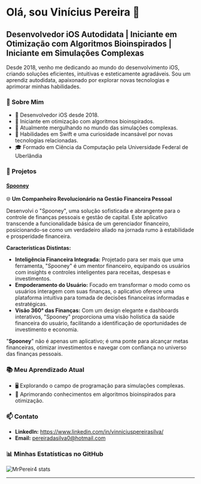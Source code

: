 # Olá, sou Vinícius Pereira 👋

## Desenvolvedor iOS Autodidata | Iniciante em Otimização com Algoritmos Bioinspirados | Iniciante em Simulações Complexas

Desde 2018, venho me dedicando ao mundo do desenvolvimento iOS, criando soluções eficientes, intuitivas e esteticamente agradáveis. Sou um aprendiz autodidata, apaixonado por explorar novas tecnologias e aprimorar minhas habilidades.

### 🌟 Sobre Mim

- 📱 Desenvolvedor iOS desde 2018.
- 🧬 Iniciante em otimização com algoritmos bioinspirados.
- 🌌 Atualmente mergulhando no mundo das simulações complexas.
- 🚀 Habilidades em Swift e uma curiosidade incansável por novas tecnologias relacionadas.
- 🎓 Formado em Ciência da Computação pela Universidade Federal de Uberlândia

### 💼 Projetos

#### [Spooney](https://github.com/MrPereir4/Spooney)
🌐 **Um Companheiro Revolucionário na Gestão Financeira Pessoal**

Desenvolvi o "Spooney", uma solução sofisticada e abrangente para o controle de finanças pessoais e gestão de capital. Este aplicativo transcende a funcionalidade básica de um gerenciador financeiro, posicionando-se como um verdadeiro aliado na jornada rumo à estabilidade e prosperidade financeira.

**Características Distintas:**
- **Inteligência Financeira Integrada:** Projetado para ser mais que uma ferramenta, "Spooney" é um mentor financeiro, equipando os usuários com insights e controles inteligentes para receitas, despesas e investimentos.
- **Empoderamento do Usuário:** Focado em transformar o modo como os usuários interagem com suas finanças, o aplicativo oferece uma plataforma intuitiva para tomada de decisões financeiras informadas e estratégicas.
- **Visão 360° das Finanças:** Com um design elegante e dashboards interativos, "Spooney" proporciona uma visão holística da saúde financeira do usuário, facilitando a identificação de oportunidades de investimento e economia.

"**Spooney**" não é apenas um aplicativo; é uma ponte para alcançar metas financeiras, otimizar investimentos e navegar com confiança no universo das finanças pessoais.


### 📚 Meu Aprendizado Atual

- 🖥️ Explorando o campo de programação para simulações complexas.
- 🤖 Aprimorando conhecimentos em algoritmos bioinspirados para otimização.

### 📫 Contato

- **LinkedIn:** https://www.linkedin.com/in/vinniciuspereirasilva/
- **Email:** pereiradasilva0@hotmail.com

### 📊 Minhas Estatísticas no GitHub

![MrPereir4 stats](https://github-readme-stats.vercel.app/api?username=MrPereir4&show_icons=true&theme=radical)

---
